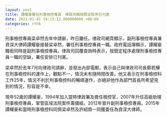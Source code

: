 ```yaml
---
layout: post
title: 譚耀豪署任刑事檢控專員　律政司稱按既定程序已刊憲
date: 2021-01-01 16:13:12.000000000 +08:00
categories: rthk
---
```


刑事檢控專員梁卓然去年中請辭，昨日離任。律政司網頁顯示，副刑事檢控專員兼資深大律師譚耀豪接替梁卓然，署任刑事檢控專員一職。政府電話簿顯示，譚耀豪職銜同時是副刑事檢控專員。律政司回覆查詢時表示，按既定程序處理刑事檢控專員一職的空缺，署任安排已刊憲。

梁卓然於去年7月向律政司請辭，並發出內部電郵，表示自己與律政司司長鄭若驊在刑事檢控科的運作上，觀點不一，情況未有隨時間改善。他又表示在刑事檢控科工作25年，情況不利於刑事檢控科的暢順運作，亦絕非他作為部門首長所希望見到的情況，形容是不幸。

現年52歲的譚耀豪，1994年加入當時律政署及擔任檢控官，2007年升任高級助理刑事檢控專員，掌管區域法院案件籌備組，2012年晉升副刑事檢控專員。2015年譚耀豪和當時刑事檢控科同儕梁卓然及許紹鼎一同獲委任為資深大律師。
